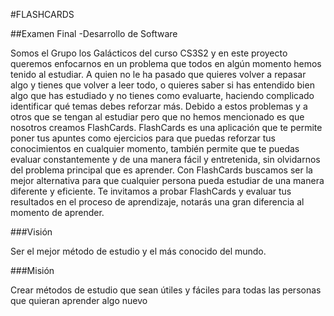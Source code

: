 #FLASHCARDS

##Examen Final -Desarrollo de Software

Somos el Grupo los Galácticos del curso CS3S2 y en este proyecto
queremos enfocarnos en un problema que todos en algún momento
hemos tenido al estudiar. A quien no le ha pasado que quieres 
volver a repasar algo y tienes que volver a leer todo, o quieres
saber si has entendido bien algo que has estudiado y no tienes
como evaluarte, haciendo complicado identificar qué temas debes
reforzar más. Debido a estos problemas y a otros que se tengan
al estudiar pero que no hemos mencionado es que nosotros creamos 
FlashCards. FlashCards es una aplicación que te permite poner tus
apuntes como ejercicios para que puedas reforzar tus conocimientos
en cualquier momento, también permite que te puedas evaluar
constantemente y de una manera fácil y entretenida, sin 
olvidarnos del problema principal que es aprender. 
Con FlashCards buscamos ser la mejor alternativa para que
cualquier persona pueda estudiar de una manera diferente
y eficiente. Te invitamos a probar FlashCards y evaluar
tus resultados en el proceso de aprendizaje, notarás una
gran diferencia al momento de aprender.


###Visión

Ser el mejor método de estudio y el más conocido del mundo.


###Misión

Crear métodos de estudio que sean útiles y fáciles para todas las personas que quieran aprender algo nuevo

